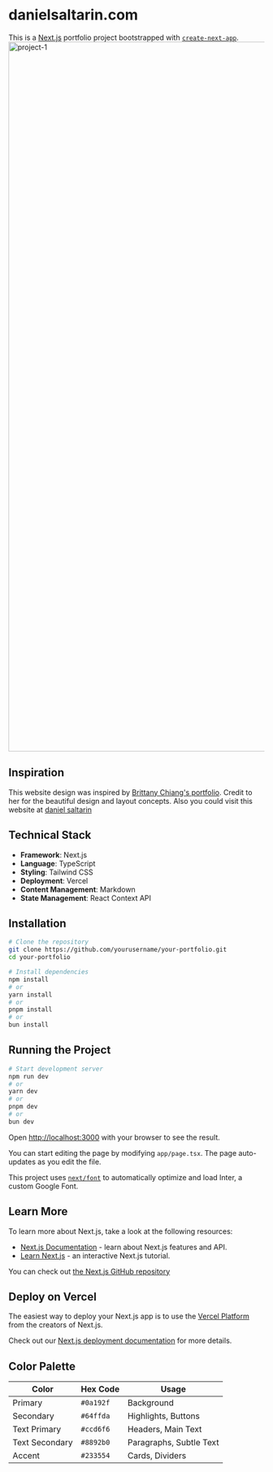 # danielsaltarin.com

This is a [Next.js](https://nextjs.org/) portfolio project bootstrapped with
[`create-next-app`](https://github.com/vercel/next.js/tree/canary/packages/create-next-app).
<img width="1397" alt="project-1" src="https://github.com/user-attachments/assets/acc3c434-2134-4291-beaf-28fb91d5be63" />


## Inspiration

This website design was inspired by [Brittany Chiang's portfolio](https://brittanychiang.com/).
Credit to her for the beautiful design and layout concepts. Also you could visit this website at [daniel saltarin](https://danielsaltarin.com/)

## Technical Stack

- **Framework**: Next.js
- **Language**: TypeScript
- **Styling**: Tailwind CSS
- **Deployment**: Vercel
- **Content Management**: Markdown
- **State Management**: React Context API

## Installation

```bash
# Clone the repository
git clone https://github.com/yourusername/your-portfolio.git
cd your-portfolio

# Install dependencies
npm install
# or
yarn install
# or
pnpm install
# or
bun install
```

## Running the Project

```bash
# Start development server
npm run dev
# or
yarn dev
# or
pnpm dev
# or
bun dev
```

Open [http://localhost:3000](http://localhost:3000) with your browser to see the result.

You can start editing the page by modifying `app/page.tsx`. The page auto-updates
as you edit the file.

This project uses [`next/font`](https://nextjs.org/docs/basic-features/font-optimization)
to automatically optimize and load Inter, a custom Google Font.

## Learn More

To learn more about Next.js, take a look at the following resources:

- [Next.js Documentation](https://nextjs.org/docs) - learn about Next.js features
  and API.
- [Learn Next.js](https://nextjs.org/learn) - an interactive Next.js tutorial.

You can check out [the Next.js GitHub repository](https://github.com/vercel/next.js/)

## Deploy on Vercel

The easiest way to deploy your Next.js app is to use the
[Vercel Platform](https://vercel.com/new?utm_medium=default-template&filter=next.js&utm_source=create-next-app&utm_campaign=create-next-app-readme)
from the creators of Next.js.

Check out our [Next.js deployment documentation](https://nextjs.org/docs/deployment)
for more details.

## Color Palette

| Color          | Hex Code  | Usage                   |
| -------------- | --------- | ----------------------- |
| Primary        | `#0a192f` | Background              |
| Secondary      | `#64ffda` | Highlights, Buttons     |
| Text Primary   | `#ccd6f6` | Headers, Main Text      |
| Text Secondary | `#8892b0` | Paragraphs, Subtle Text |
| Accent         | `#233554` | Cards, Dividers         |
